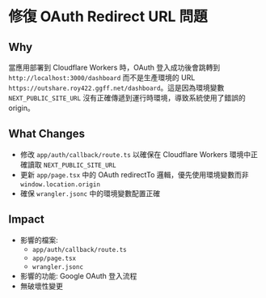 # 修復 OAuth Redirect URL 問題

## Why
當應用部署到 Cloudflare Workers 時，OAuth 登入成功後會跳轉到 `http://localhost:3000/dashboard` 而不是生產環境的 URL `https://outshare.roy422.ggff.net/dashboard`。這是因為環境變數 `NEXT_PUBLIC_SITE_URL` 沒有正確傳遞到運行時環境，導致系統使用了錯誤的 origin。

## What Changes
- 修改 `app/auth/callback/route.ts` 以確保在 Cloudflare Workers 環境中正確讀取 `NEXT_PUBLIC_SITE_URL`
- 更新 `app/page.tsx` 中的 OAuth redirectTo 邏輯，優先使用環境變數而非 `window.location.origin`
- 確保 `wrangler.jsonc` 中的環境變數配置正確

## Impact
- 影響的檔案: 
  - `app/auth/callback/route.ts`
  - `app/page.tsx`
  - `wrangler.jsonc`
- 影響的功能: Google OAuth 登入流程
- 無破壞性變更

